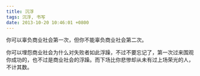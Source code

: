 ```yaml
---
title: 沉浮
tags: 沉浮, 书写
date: 2013-10-20 10:46:01 +0800
---
```



你可以辜负商业社会第一次，但你不能辜负商业社会第二次。

你可以埋怨商业社会为什么对失败者如此浮躁，不过不要忘记了，第一次过来围观你成功的，也不过是商业社会的浮躁。而下场比你悲惨却从未有过上场荣光的人，不计其数。

